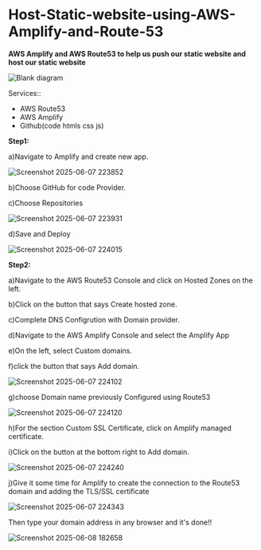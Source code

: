 # Host-Static-website-using-AWS-Amplify-and-Route-53

**AWS Amplify and AWS Route53 to help us push our static website and host our static website**

![Blank diagram](https://github.com/user-attachments/assets/9122a840-f730-4df8-b855-eafe98eb3f9e)


Services::
<ul>
<li> AWS Route53 </li>
<li> AWS Amplify </li>
<li> Github(code htmls css js) </li>
</ul>

**Step1:**

a)Navigate to Amplify and create new app.

![Screenshot 2025-06-07 223852](https://github.com/user-attachments/assets/a6598437-47f4-432c-b9a0-84d9ebe76c0e)

b)Choose GitHub for code Provider.

c)Choose Repositories

![Screenshot 2025-06-07 223931](https://github.com/user-attachments/assets/cf02a255-a389-407f-8193-88d67bd7e4a4)


d)Save and Deploy

![Screenshot 2025-06-07 224015](https://github.com/user-attachments/assets/6cbbd091-dc81-481e-8107-3842ccaaf810)


**Step2:**

a)Navigate to the AWS Route53 Console and click on Hosted Zones on the left.

b)Click on the button that says Create hosted zone.

c)Complete DNS Configrution with Domain provider.

d)Navigate to the AWS Amplify Console and select the Amplify App

e)On the left, select Custom domains.

f)click the button that says Add domain.

![Screenshot 2025-06-07 224102](https://github.com/user-attachments/assets/a207e89f-025c-42bf-a4be-8189aa3bf7ac)


g)choose Domain name previously Configured using Route53

![Screenshot 2025-06-07 224120](https://github.com/user-attachments/assets/25ccc170-fad0-45ce-9567-20c9ea4e5f8c)

h)For the section Custom SSL Certificate, click on Amplify managed certificate. 

i)Click on the  button at the bottom right to Add domain.

![Screenshot 2025-06-07 224240](https://github.com/user-attachments/assets/afabe781-9174-4c70-9c3a-a8b3334456bc)

j)Give it some time for Amplify to create the connection to the Route53 domain and adding the TLS/SSL certificate

![Screenshot 2025-06-07 224343](https://github.com/user-attachments/assets/c577a9aa-fdf8-48ad-8b9d-e7df753e4186)

Then type your domain address in any browser and it's done!!

![Screenshot 2025-06-08 182658](https://github.com/user-attachments/assets/f39223af-574a-4a14-9965-73dc63b848c9)




